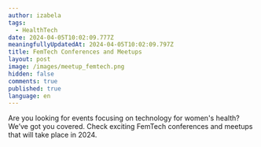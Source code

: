 ```yaml
---
author: izabela
tags:
  - HealthTech
date: 2024-04-05T10:02:09.777Z
meaningfullyUpdatedAt: 2024-04-05T10:02:09.797Z
title: FemTech Conferences and Meetups
layout: post
image: /images/meetup_femtech.png
hidden: false
comments: true
published: true
language: en
---
```

Are you looking for events focusing on technology for women's health? We’ve got you covered. Check exciting FemTech conferences and meetups that will take place in 2024.